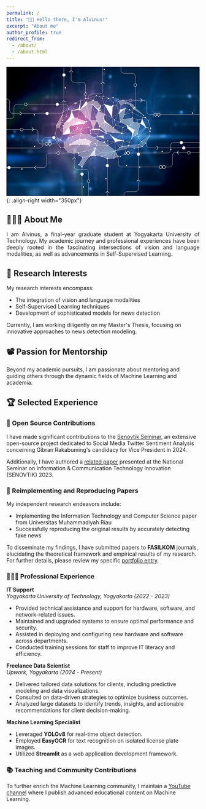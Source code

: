 ```yaml
---
permalink: /
title: "👋🏼 Hello there, I'm Alvinus!"
excerpt: "About me"
author_profile: true
redirect_from: 
  - /about/
  - /about.html
---
```


![Illustration](images/tech_image1.png){: .align-right width="350px"}

## 👨🏻‍💻 About Me

<p style="text-align: justify;">
I am Alvinus, a final-year graduate student at Yogyakarta University of Technology. My academic journey and professional experiences have been deeply rooted in the fascinating intersections of vision and language modalities, as well as advancements in Self-Supervised Learning.
</p>

## 🔬 Research Interests

My research interests encompass:
- The integration of vision and language modalities
- Self-Supervised Learning techniques
- Development of sophisticated models for news detection

Currently, I am working diligently on my Master's Thesis, focusing on innovative approaches to news detection modeling.

## 📽️ Passion for Mentorship

Beyond my academic pursuits, I am passionate about mentoring and guiding others through the dynamic fields of Machine Learning and academia.

## 🏆 Selected Experience

### 🤖 Open Source Contributions

I have made significant contributions to the [Senovtik Seminar](https://sinovik.menpan.go.id/), an extensive open-source project dedicated to Social Media Twitter Sentiment Analysis concerning Gibran Rakabuming's candidacy for Vice President in 2024.

Additionally, I have authored a [related paper](https://v1nusss.github.io/alvinus-cardova.github.io/publications/) presented at the National Seminar on Information & Communication Technology Innovation (SENOVTIK) 2023.

### 📜 Reimplementing and Reproducing Papers

My independent research endeavors include:
- Implementing the Information Technology and Computer Science paper from Universitas Muhammadiyah Riau
- Successfully reproducing the original results by accurately detecting fake news

To disseminate my findings, I have submitted papers to **FASILKOM** journals, elucidating the theoretical framework and empirical results of my research. For further details, please review my specific [portfolio entry](https://v1nusss.github.io/alvinus-cardova.github.io/portfolio/).

### 👨🏻‍💼 Professional Experience

**IT Support**  
*Yogyakarta University of Technology, Yogyakarta (2022 - 2023)*  
- Provided technical assistance and support for hardware, software, and network-related issues.  
- Maintained and upgraded systems to ensure optimal performance and security.  
- Assisted in deploying and configuring new hardware and software across departments.  
- Conducted training sessions for staff to improve IT literacy and efficiency.  

**Freelance Data Scientist**  
*Upwork, Yogyakarta (2024 - Present)*  
- Delivered tailored data solutions for clients, including predictive modeling and data visualizations.  
- Consulted on data-driven strategies to optimize business outcomes.  
- Analyzed large datasets to identify trends, insights, and actionable recommendations for client decision-making.  

**Machine Learning Specialist**  
- Leveraged **YOLOv8** for real-time object detection.  
- Employed **EasyOCR** for text recognition on isolated license plate images.  
- Utilized **Streamlit** as a web application development framework.  


### 📚 Teaching and Community Contributions

To further enrich the Machine Learning community, I maintain a [YouTube channel](https://www.youtube.com/@alvinuscardova9407) where I publish advanced educational content on Machine Learning.

